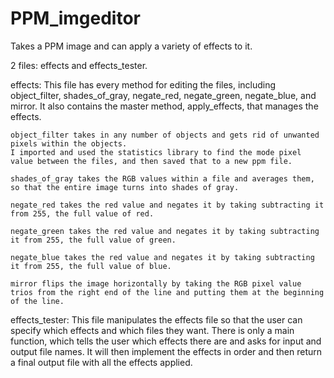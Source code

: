 # PPM_imgeditor
Takes a PPM image and can apply a variety of effects to it.

2 files: effects and effects_tester.

effects:
	This file has every method for editing the files, including object_filter, shades_of_gray, negate_red, negate_green, negate_blue, and mirror. It also contains the master method, apply_effects, that manages the effects.

	object_filter takes in any number of objects and gets rid of unwanted pixels within the objects. 
	I imported and used the statistics library to find the mode pixel value between the files, and then saved that to a new ppm file.

	shades_of_gray takes the RGB values within a file and averages them, so that the entire image turns into shades of gray.

	negate_red takes the red value and negates it by taking subtracting it from 255, the full value of red. 

	negate_green takes the red value and negates it by taking subtracting it from 255, the full value of green. 

	negate_blue takes the red value and negates it by taking subtracting it from 255, the full value of blue. 

	mirror flips the image horizontally by taking the RGB pixel value trios from the right end of the line and putting them at the beginning of the line.

effects_tester:
	This file manipulates the effects file so that the user can specify which effects and which files they want. There is only a main function, which tells the user which effects there are and asks for input and output file names. It will then implement the effects in order and then return a final output file with all the effects applied.
